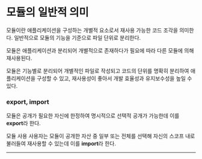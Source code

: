 # 모듈의 일반적 의미

모듈이란 애플리케이션을 구성하는 개별적 요소로서 재사용 가능한 코드 조각을 의미한다. 일반적으로 모듈의 기능을 기준으로 파일 단위로 분리한다.

모듈은 애플리케이션과 분리되어 개별적으로 존재하다가 필요에 따라 다른 모듈에 의해 재사용된다.

모듈은 기능별로 분리되어 개별적인 파일로 작성되고 코드의 단위를 명확히 분리하여 애플리케이션을 구성할 수 있고, 재사용성이 좋아서 개발 효율성과 유지보수성을 높일 수 있다.

### export, import

모듈은 공개가 필요한 자신에 한정하여 명시적으로 선택적 공개가 가능한데 이를 **export**라 한다.

모듈 사용 사용자는 모듈이 공개한 자산 중 일부 또는 전체를 선택해 자신의 스코프 내로 불러들여 재사용할 수 있는데 이를 **import**라 한다.

<hr>

